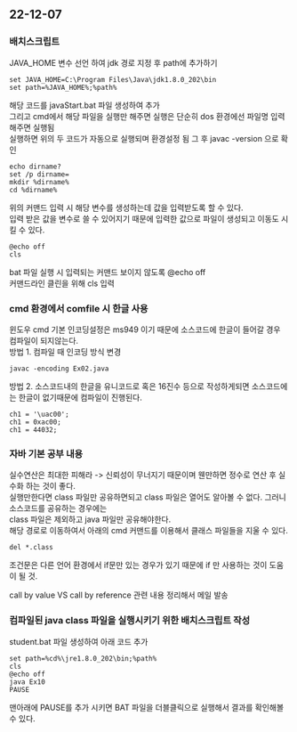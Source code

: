 ## 22-12-07
### 배치스크립트
JAVA_HOME 변수 선언 하여 jdk 경로 지정 후 path에 추가하기    
```
set JAVA_HOME=C:\Program Files\Java\jdk1.8.0_202\bin    
set path=%JAVA_HOME%;%path%
```

해당 코드를 javaStart.bat 파일 생성하여 추가    
그리고 cmd에서 해당 파일을 실행만 해주면 실행은 단순히 dos 환경에선 파일명 입력해주면 실행됨    
실행하면 위의 두 코드가 자동으로 실행되며 환경설정 됨
그 후 javac -version 으로 확인

```
echo dirname?
set /p dirname=
mkdir %dirname%
cd %dirname%
```
위의 커맨드 입력 시 해당 변수를 생성하는데 값을 입력받도록 할 수 있다.    
입력 받은 값을 변수로 쓸 수 있어지기 때문에 입력한 값으로 파일이 생성되고 이동도 시킬 수 있다.
```
@echo off
cls
```
bat 파일 실행 시 입력되는 커맨드 보이지 않도록 @echo off    
커맨드라인 클린을 위해 cls 입력


### cmd 환경에서 comfile 시 한글 사용
윈도우 cmd 기본 인코딩설정은 ms949 이기 때문에 소스코드에 한글이 들어갈 경우 컴파일이 되지않는다.    
방법 1. 컴파일 때 인코딩 방식 변경
```
javac -encoding Ex02.java
```
방법 2. 소스코드내의 한글을 유니코드로 혹은 16진수 등으로 작성하게되면 소스코드에는 한글이 없기때문에 컴파일이 진행된다.    
```
ch1 = '\uac00';
ch1 = 0xac00;
ch1 = 44032;
```

### 자바 기본 공부 내용
실수연산은 최대한 피해라 -> 신뢰성이 무너지기 때문이며 웬만하면 정수로 연산 후 실수화 하는 것이 좋다.    
실행만한다면 class 파일만 공유하면되고 class 파일은 열어도 알아볼 수 없다. 그러니 소스코드를 공유하는 경우에는    
class 파일은 제외하고 java 파일만 공유해야한다.    
해당 경로로 이동하여서 아래의 cmd 커맨드를 이용해서 클래스 파일들을 지울 수 있다.    
```
del *.class
```
조건문은 다른 언어 환경에서 if문만 있는 경우가 있기 때문에 if 만 사용하는 것이 도움이 될 것.

call by value VS call by reference 관련 내용 정리해서 메일 발송

### 컴파일된 java class 파일을 실행시키기 위한 배치스크립트 작성
student.bat 파일 생성하여 아래 코드 추가
```
set path=%cd%\jre1.8.0_202\bin;%path%
cls
@echo off
java Ex10
PAUSE
```
맨아래에 PAUSE를 추가 시키면 BAT 파일을 더블클릭으로 실행해서 결과를 확인해볼 수 있다.
